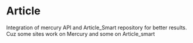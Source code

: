 # Article
Integration of mercury API and Article_Smart repository for better results. Cuz some sites work on Mercury and some on Article_smart
